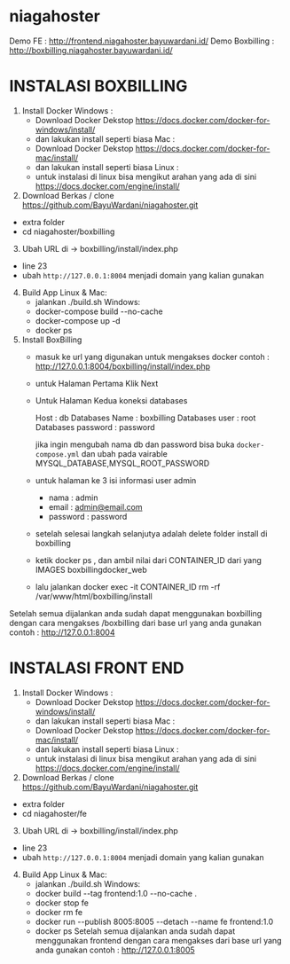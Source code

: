 # niagahoster

Demo FE : http://frontend.niagahoster.bayuwardani.id/
Demo Boxbilling : http://boxbilling.niagahoster.bayuwardani.id/

# INSTALASI BOXBILLING

1. Install Docker
  Windows : 
    - Download Docker Dekstop https://docs.docker.com/docker-for-windows/install/
    - dan lakukan install seperti biasa
  Mac : 
    - Download Docker Dekstop https://docs.docker.com/docker-for-mac/install/
    - dan lakukan install seperti biasa
  Linux :
    - untuk instalasi di linux bisa mengikut arahan yang ada di sini https://docs.docker.com/engine/install/
2. Download Berkas / clone https://github.com/BayuWardani/niagahoster.git
  - extra folder
  - cd niagahoster/boxbilling
3. Ubah URL di -> boxbilling/install/index.php
  - line 23
  - ubah `http://127.0.0.1:8004` menjadi domain yang kalian gunakan
4. Build App
  Linux & Mac:
    - jalankan ./build.sh
  Windows:
    - docker-compose build --no-cache
    - docker-compose up -d
    - docker ps
5. Install BoxBilling
    - masuk ke url yang digunakan untuk mengakses docker contoh : http://127.0.0.1:8004/boxbilling/install/index.php
    - untuk Halaman Pertama Klik Next
    - Untuk Halaman Kedua koneksi databases

        Host : db
        Databases Name : boxbilling
        Databases user : root
        Databases password : password

      jika ingin mengubah nama db dan password bisa buka `docker-compose.yml` dan ubah pada vairable MYSQL_DATABASE,MYSQL_ROOT_PASSWORD
    - untuk halaman ke 3 isi informasi user admin
        - nama : admin
        - email : admin@email.com
        - password : password
    - setelah selesai langkah selanjutya adalah delete folder install di boxbilling
    - ketik docker ps , dan ambil nilai dari CONTAINER_ID dari yang IMAGES boxbillingdocker_web
    - lalu jalankan docker exec -it CONTAINER_ID rm -rf /var/www/html/boxbilling/install

Setelah semua dijalankan anda sudah dapat menggunakan boxbilling dengan cara mengakses /boxbilling dari base url yang anda gunakan contoh : http://127.0.0.1:8004


# INSTALASI FRONT END
1. Install Docker
  Windows : 
    - Download Docker Dekstop https://docs.docker.com/docker-for-windows/install/
    - dan lakukan install seperti biasa
  Mac : 
    - Download Docker Dekstop https://docs.docker.com/docker-for-mac/install/
    - dan lakukan install seperti biasa
  Linux :
    - untuk instalasi di linux bisa mengikut arahan yang ada di sini https://docs.docker.com/engine/install/
2. Download Berkas / clone https://github.com/BayuWardani/niagahoster.git
  - extra folder
  - cd niagahoster/fe
3. Ubah URL di -> boxbilling/install/index.php
  - line 23
  - ubah `http://127.0.0.1:8004` menjadi domain yang kalian gunakan
4. Build App
  Linux & Mac:
    - jalankan ./build.sh
  Windows:
    - docker build --tag frontend:1.0 --no-cache .
    - docker stop fe
    - docker rm fe
    - docker run --publish 8005:8005 --detach --name fe frontend:1.0
    - docker ps
Setelah semua dijalankan anda sudah dapat menggunakan frontend dengan cara mengakses  dari base url yang anda gunakan contoh : http://127.0.0.1:8005

